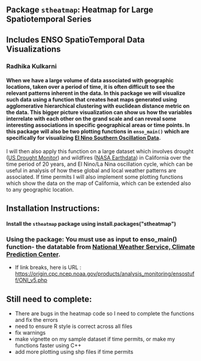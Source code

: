 ## Package `stheatmap`: Heatmap for Large Spatiotemporal Series 
## Includes ENSO SpatioTemporal Data Visualizations 

### Radhika Kulkarni


#### When we have a large volume of data associated with geographic locations, taken over a period of time, it is often difficult to see the relevant patterns inherent in the data. In this package we will visualize such data using a function that creates heat maps generated using agglomerative hierarchical clustering with euclidean distance metric on the data. This bigger picture visualization can show us how the variables interrelate with each other on the grand scale and can reveal some interesting associations in specific geographical areas or time points. In this package will also be two plotting functions in `enso_main()` which are specifically for visualizing [El Nino Southern Oscillation Data](https://origin.cpc.ncep.noaa.gov/products/analysis_monitoring/ensostuff/ONI_v5.php). 

I will then also apply this function on a large dataset which involves drought ([US Drought Monitor](https://droughtmonitor.unl.edu/DmData/DataDownload/ComprehensiveStatistics.aspx)) and wildfires ([NASA Earthdata](https://firms.modaps.eosdis.nasa.gov/active_fire/)) in California over the time period of 20 years, and El Nino/La Nina oscillation cycle, which can be useful in analysis of how these global and local weather patterns are associated. If time permits I will also implement some plotting functions which show the data on the map of California, which can be extended also to any geographic location.  

## Installation Instructions:
#### Install the `stheatmap` package using install.packages("stheatmap")
### Using the package: You must use as input to enso_main() function- the datatable from [National Weather Service, Climate Prediction Center](https://origin.cpc.ncep.noaa.gov/products/analysis_monitoring/ensostuff/ONI_v5.php). 

* If link breaks, here is URL : https://origin.cpc.ncep.noaa.gov/products/analysis_monitoring/ensostuff/ONI_v5.php

## Still need to complete:
* There are bugs in the heatmap code so I need to complete the functions and fix the errors
* need to ensure R style is correct across all files
* fix warnings
* make vignette on my sample dataset if time permits, or make my functions faster using C++
* add more plotting using shp files if time permits


